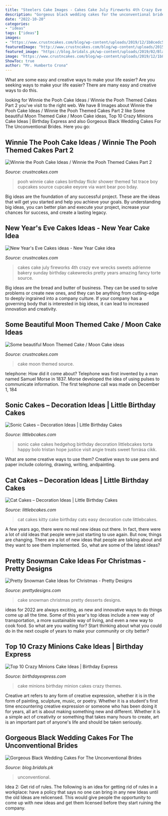 ```yaml
---
title: "Steelers Cake Images - Cakes Cake July Fireworks 4th Crazy Eve Wrecks Sweets Adrienne Bakery Sunday Birthday Cakewrecks Pretty Years Amazing Fancy Torte Source"
description: "Gorgeous black wedding cakes for the unconventional brides"
date: "2022-10-20"
categories:
- "ideas"
tags: ["ideas"]
images:
- "https://www.crustncakes.com/blog/wp-content/uploads/2019/12/1b8cedc5d46e9f3874f507f695809843.jpg"
featuredImage: "http://www.crustncakes.com/blog/wp-content/uploads/2015/12/4acc6ccabbcb4cc6605d76bc69e07886.jpg"
featured_image: "https://blog.bridals.pk/wp-content/uploads/2019/02/Black-wedding-cake-11-min.jpg"
image: "https://www.crustncakes.com/blog/wp-content/uploads/2019/12/1b8cedc5d46e9f3874f507f695809843.jpg"
ShowToc: true
author: "Mr. Humberto Crona"
---
```



What are some easy and creative ways to make your life easier?
Are you seeking ways to make your life easier? There are many easy and creative ways to do this.

	

		
looking for Winnie the Pooh Cake Ideas / Winnie the Pooh Themed Cakes Part 2 you've visit to the right web. We have 8 Images about Winnie the Pooh Cake Ideas / Winnie the Pooh Themed Cakes Part 2 like Some beautiful Moon Themed Cake / Moon Cake ideas, Top 10 Crazy Minions Cake Ideas | Birthday Express and also Gorgeous Black Wedding Cakes For The Unconventional Brides. Here you go:
		
    
## Winnie The Pooh Cake Ideas / Winnie The Pooh Themed Cakes Part 2

<img loading=lazy src="http://www.crustncakes.com/blog/wp-content/uploads/2015/12/4acc6ccabbcb4cc6605d76bc69e07886.jpg" onerror="this.onerror=null;this.src='https://tse1.mm.bing.net/th?id=OIP.eJlGwnVoXbMfFUoYgCMdkAHaLH&amp;pid=15.1';" alt="Winnie the Pooh Cake Ideas / Winnie the Pooh Themed Cakes Part 2">

_Source: crustncakes.com_

>pooh winnie cake cakes birthday flickr shower themed 1st trace boy cupcakes source cupcake eeyore via want bear poo bday. 

	

Big ideas are the foundation of any successful project. These are the ideas that will get you started and help you achieve your goals. By understanding big ideas, you can better plan and execute your project, increase your chances for success, and create a lasting legacy.

    
## New Year&#039;s Eve Cakes Ideas - New Year Cake Idea

<img loading=lazy src="https://www.crustncakes.com/blog/wp-content/uploads/2019/12/1b8cedc5d46e9f3874f507f695809843.jpg" onerror="this.onerror=null;this.src='https://tse4.mm.bing.net/th?id=OIP.V9-2K9k-HYSKZFv4Fuh4YgAAAA&amp;pid=15.1';" alt="New Year&#039;s Eve Cakes ideas - New Year Cake idea">

_Source: crustncakes.com_

>cakes cake july fireworks 4th crazy eve wrecks sweets adrienne bakery sunday birthday cakewrecks pretty years amazing fancy torte source. 

	

Big ideas are the bread and butter of business. They can be used to solve problems or create new ones, and they can be anything from cutting-edge to deeply ingrained into a company culture. If your company has a governing body that is interested in big ideas, it can lead to increased innovation and creativity.

    
## Some Beautiful Moon Themed Cake / Moon Cake Ideas

<img loading=lazy src="https://www.crustncakes.com/blog/wp-content/uploads/2019/08/77b9c40c1fbd946b6a7979bec3c2759f.jpg" onerror="this.onerror=null;this.src='https://tse1.mm.bing.net/th?id=OIP.aR5AQp-xc0G9uCrGqalC4QHaJ4&amp;pid=15.1';" alt="Some beautiful Moon Themed Cake / Moon Cake ideas">

_Source: crustncakes.com_

>cake moon themed source. 

	

telephone: How did it come about?
Telephone was first invented by a man named Samuel Morse in 1837. Morse developed the idea of using pulses to communicate information. The first telephone call was made on December 1, 184
    
## Sonic Cakes – Decoration Ideas | Little Birthday Cakes

<img loading=lazy src="http://www.littlebcakes.com/wp-content/uploads/2014/05/Sonic-Cakes-768x1024.jpg" onerror="this.onerror=null;this.src='https://tse2.mm.bing.net/th?id=OIP.MyqhpkHc9yEPz6Bus1-PPAHaJ4&amp;pid=15.1';" alt="Sonic Cakes – Decoration Ideas | Little Birthday Cakes">

_Source: littlebcakes.com_

>sonic cake cakes hedgehog birthday decoration littlebcakes torta happy bolo tristan hope justice visit angie treats sweet forrása cikk. 

	

What are some creative ways to use them?
Creative ways to use pens and paper include coloring, drawing, writing, andpainting.

    
## Cat Cakes – Decoration Ideas | Little Birthday Cakes

<img loading=lazy src="http://www.littlebcakes.com/wp-content/uploads/2014/01/Kitty-Cat-Cakes-760x1024.jpg" onerror="this.onerror=null;this.src='https://tse2.mm.bing.net/th?id=OIP.l4KHsdZxZ2VTkj9qHqOFnwHaJ-&amp;pid=15.1';" alt="Cat Cakes – Decoration Ideas | Little Birthday Cakes">

_Source: littlebcakes.com_

>cat cakes kitty cake birthday cats easy decoration cute littlebcakes. 

	

A few years ago, there were no real new ideas out there. In fact, there were a lot of old ideas that people were just starting to use again. But now, things are changing. There are a lot of new ideas that people are talking about and they want to see them implemented. So, what are some of the latest ideas?

    
## Pretty Snowman Cake Ideas For Christmas - Pretty Designs

<img loading=lazy src="https://www.prettydesigns.com/wp-content/uploads/2014/12/Desserts.jpg" onerror="this.onerror=null;this.src='https://tse3.mm.bing.net/th?id=OIP.rMdNlepkS8zfmm23vQJ5igHaJ3&amp;pid=15.1';" alt="Pretty Snowman Cake Ideas for Christmas - Pretty Designs">

_Source: prettydesigns.com_

>cake snowman christmas pretty desserts designs. 

	

ideas for 2022 are always exciting, as new and innovative ways to do things come up all the time. Some of this year's top ideas include a new way of transportation, a more sustainable way of living, and even a new way to cook food. So what are you waiting for? Start thinking about what you could do in the next couple of years to make your community or city better?

    
## Top 10 Crazy Minions Cake Ideas | Birthday Express

<img loading=lazy src="http://www.birthdayexpress.com/partyideas/wp-content/uploads/2015/07/Minions-Cake-10.jpg" onerror="this.onerror=null;this.src='https://tse4.mm.bing.net/th?id=OIP.XxuPTZi7wbSN-aPvUa9HOAHaLH&amp;pid=15.1';" alt="Top 10 Crazy Minions Cake Ideas | Birthday Express">

_Source: birthdayexpress.com_

>cake minions birthday minion cakes crazy themes. 

	

Creative art refers to any form of creative expression, whether it is in the form of painting, sculpture, music, or poetry. Whether it is a student's first time encountering creative expression or someone who has been doing it for years, all art is about making something new and different. Whether it is a simple act of creativity or something that takes many hours to create, art is an important part of anyone's life and should be taken seriously.

    
## Gorgeous Black Wedding Cakes For The Unconventional Brides

<img loading=lazy src="https://blog.bridals.pk/wp-content/uploads/2019/02/Black-wedding-cake-11-min.jpg" onerror="this.onerror=null;this.src='https://tse4.mm.bing.net/th?id=OIP.eh04JpbSmyEvXlWZGAQElAHaLH&amp;pid=15.1';" alt="Gorgeous Black Wedding Cakes For The Unconventional Brides">

_Source: blog.bridals.pk_

>unconventional. 

	

Idea 2: Get rid of rules.
The following is an idea for getting rid of rules in a workplace: have a policy that says no one can bring in any new Ideas until the old Ideas are relicensed. This would give people the opportunity to come up with new ideas and get them licensed before they start ruining the company.

